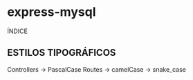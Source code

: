 # express-mysql

ÍNDICE






## ESTILOS TIPOGRÁFICOS
Controllers -> PascalCase
Routes -> camelCase
       -> snake_case
